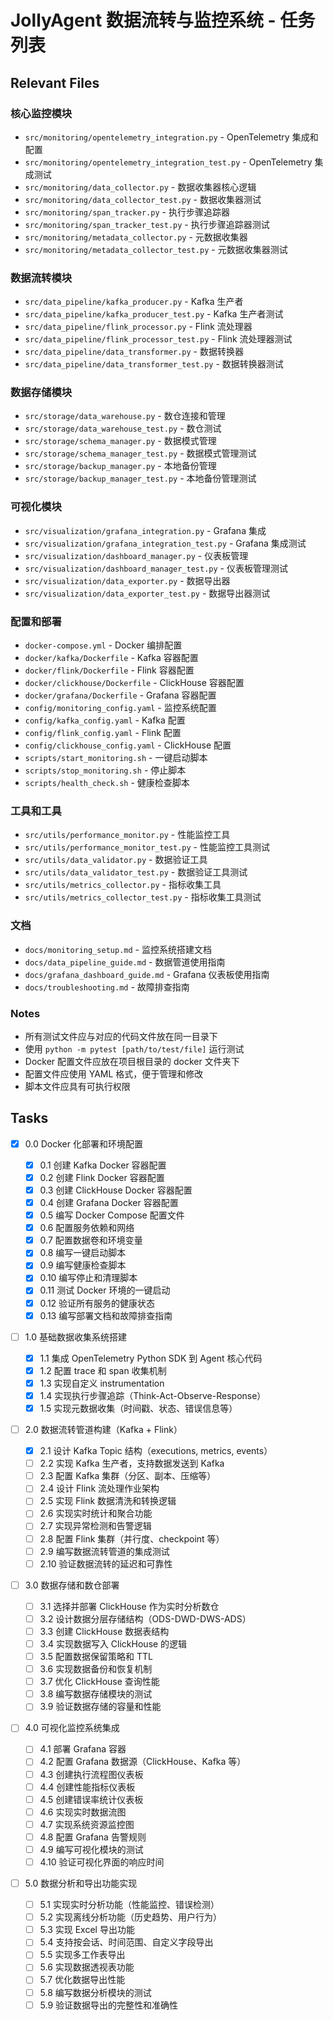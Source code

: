 # JollyAgent 数据流转与监控系统 - 任务列表

## Relevant Files

### 核心监控模块

- `src/monitoring/opentelemetry_integration.py` - OpenTelemetry 集成和配置
- `src/monitoring/opentelemetry_integration_test.py` - OpenTelemetry 集成测试
- `src/monitoring/data_collector.py` - 数据收集器核心逻辑
- `src/monitoring/data_collector_test.py` - 数据收集器测试
- `src/monitoring/span_tracker.py` - 执行步骤追踪器
- `src/monitoring/span_tracker_test.py` - 执行步骤追踪器测试
- `src/monitoring/metadata_collector.py` - 元数据收集器
- `src/monitoring/metadata_collector_test.py` - 元数据收集器测试

### 数据流转模块

- `src/data_pipeline/kafka_producer.py` - Kafka 生产者
- `src/data_pipeline/kafka_producer_test.py` - Kafka 生产者测试
- `src/data_pipeline/flink_processor.py` - Flink 流处理器
- `src/data_pipeline/flink_processor_test.py` - Flink 流处理器测试
- `src/data_pipeline/data_transformer.py` - 数据转换器
- `src/data_pipeline/data_transformer_test.py` - 数据转换器测试

### 数据存储模块

- `src/storage/data_warehouse.py` - 数仓连接和管理
- `src/storage/data_warehouse_test.py` - 数仓测试
- `src/storage/schema_manager.py` - 数据模式管理
- `src/storage/schema_manager_test.py` - 数据模式管理测试
- `src/storage/backup_manager.py` - 本地备份管理
- `src/storage/backup_manager_test.py` - 本地备份管理测试

### 可视化模块

- `src/visualization/grafana_integration.py` - Grafana 集成
- `src/visualization/grafana_integration_test.py` - Grafana 集成测试
- `src/visualization/dashboard_manager.py` - 仪表板管理
- `src/visualization/dashboard_manager_test.py` - 仪表板管理测试
- `src/visualization/data_exporter.py` - 数据导出器
- `src/visualization/data_exporter_test.py` - 数据导出器测试

### 配置和部署

- `docker-compose.yml` - Docker 编排配置
- `docker/kafka/Dockerfile` - Kafka 容器配置
- `docker/flink/Dockerfile` - Flink 容器配置
- `docker/clickhouse/Dockerfile` - ClickHouse 容器配置
- `docker/grafana/Dockerfile` - Grafana 容器配置
- `config/monitoring_config.yaml` - 监控系统配置
- `config/kafka_config.yaml` - Kafka 配置
- `config/flink_config.yaml` - Flink 配置
- `config/clickhouse_config.yaml` - ClickHouse 配置
- `scripts/start_monitoring.sh` - 一键启动脚本
- `scripts/stop_monitoring.sh` - 停止脚本
- `scripts/health_check.sh` - 健康检查脚本

### 工具和工具

- `src/utils/performance_monitor.py` - 性能监控工具
- `src/utils/performance_monitor_test.py` - 性能监控工具测试
- `src/utils/data_validator.py` - 数据验证工具
- `src/utils/data_validator_test.py` - 数据验证工具测试
- `src/utils/metrics_collector.py` - 指标收集工具
- `src/utils/metrics_collector_test.py` - 指标收集工具测试

### 文档

- `docs/monitoring_setup.md` - 监控系统搭建文档
- `docs/data_pipeline_guide.md` - 数据管道使用指南
- `docs/grafana_dashboard_guide.md` - Grafana 仪表板使用指南
- `docs/troubleshooting.md` - 故障排查指南

### Notes

- 所有测试文件应与对应的代码文件放在同一目录下
- 使用 `python -m pytest [path/to/test/file]` 运行测试
- Docker 配置文件应放在项目根目录的 docker 文件夹下
- 配置文件应使用 YAML 格式，便于管理和修改
- 脚本文件应具有可执行权限

## Tasks

- [x] 0.0 Docker 化部署和环境配置

  - [x] 0.1 创建 Kafka Docker 容器配置
  - [x] 0.2 创建 Flink Docker 容器配置
  - [x] 0.3 创建 ClickHouse Docker 容器配置
  - [x] 0.4 创建 Grafana Docker 容器配置
  - [x] 0.5 编写 Docker Compose 配置文件
  - [x] 0.6 配置服务依赖和网络
  - [x] 0.7 配置数据卷和环境变量
  - [x] 0.8 编写一键启动脚本
  - [x] 0.9 编写健康检查脚本
  - [x] 0.10 编写停止和清理脚本
  - [x] 0.11 测试 Docker 环境的一键启动
  - [x] 0.12 验证所有服务的健康状态
  - [x] 0.13 编写部署文档和故障排查指南

- [ ] 1.0 基础数据收集系统搭建

  - [x] 1.1 集成 OpenTelemetry Python SDK 到 Agent 核心代码
  - [x] 1.2 配置 trace 和 span 收集机制
  - [x] 1.3 实现自定义 instrumentation
  - [x] 1.4 实现执行步骤追踪（Think-Act-Observe-Response）
  - [x] 1.5 实现元数据收集（时间戳、状态、错误信息等）
  <!-- - [ ] 1.6 配置本地文件存储作为备份
  - [ ] 1.7 编写数据收集器的单元测试
  - [ ] 1.8 验证数据收集的完整性和准确性 -->

- [ ] 2.0 数据流转管道构建（Kafka + Flink）

  - [x] 2.1 设计 Kafka Topic 结构（executions, metrics, events）
  - [ ] 2.2 实现 Kafka 生产者，支持数据发送到 Kafka
  - [ ] 2.3 配置 Kafka 集群（分区、副本、压缩等）
  - [ ] 2.4 设计 Flink 流处理作业架构
  - [ ] 2.5 实现 Flink 数据清洗和转换逻辑
  - [ ] 2.6 实现实时统计和聚合功能
  - [ ] 2.7 实现异常检测和告警逻辑
  - [ ] 2.8 配置 Flink 集群（并行度、checkpoint 等）
  - [ ] 2.9 编写数据流转管道的集成测试
  - [ ] 2.10 验证数据流转的延迟和可靠性

- [ ] 3.0 数据存储和数仓部署

  - [ ] 3.1 选择并部署 ClickHouse 作为实时分析数仓
  - [ ] 3.2 设计数据分层存储结构（ODS-DWD-DWS-ADS）
  - [ ] 3.3 创建 ClickHouse 数据表结构
  - [ ] 3.4 实现数据写入 ClickHouse 的逻辑
  - [ ] 3.5 配置数据保留策略和 TTL
  - [ ] 3.6 实现数据备份和恢复机制
  - [ ] 3.7 优化 ClickHouse 查询性能
  - [ ] 3.8 编写数据存储模块的测试
  - [ ] 3.9 验证数据存储的容量和性能

- [ ] 4.0 可视化监控系统集成

  - [ ] 4.1 部署 Grafana 容器
  - [ ] 4.2 配置 Grafana 数据源（ClickHouse、Kafka 等）
  - [ ] 4.3 创建执行流程图仪表板
  - [ ] 4.4 创建性能指标仪表板
  - [ ] 4.5 创建错误率统计仪表板
  - [ ] 4.6 实现实时数据流图
  - [ ] 4.7 实现系统资源监控图
  - [ ] 4.8 配置 Grafana 告警规则
  - [ ] 4.9 编写可视化模块的测试
  - [ ] 4.10 验证可视化界面的响应时间

- [ ] 5.0 数据分析和导出功能实现

  - [ ] 5.1 实现实时分析功能（性能监控、错误检测）
  - [ ] 5.2 实现离线分析功能（历史趋势、用户行为）
  - [ ] 5.3 实现 Excel 导出功能
  - [ ] 5.4 支持按会话、时间范围、自定义字段导出
  - [ ] 5.5 实现多工作表导出
  - [ ] 5.6 实现数据透视表功能
  - [ ] 5.7 优化数据导出性能
  - [ ] 5.8 编写数据分析模块的测试
  - [ ] 5.9 验证数据导出的完整性和准确性
